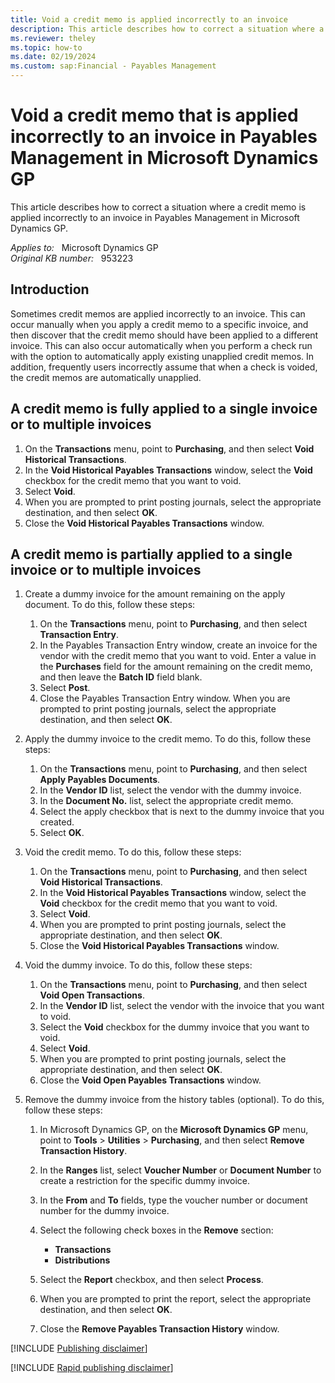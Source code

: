 ```yaml
---
title: Void a credit memo is applied incorrectly to an invoice
description: This article describes how to correct a situation where a credit memo is applied incorrectly to an invoice in Payables Management in Microsoft Dynamics GP.
ms.reviewer: theley
ms.topic: how-to
ms.date: 02/19/2024
ms.custom: sap:Financial - Payables Management
---
```

# Void a credit memo that is applied incorrectly to an invoice in Payables Management in Microsoft Dynamics GP

This article describes how to correct a situation where a credit memo is applied incorrectly to an invoice in Payables Management in Microsoft Dynamics GP.

_Applies to:_ &nbsp; Microsoft Dynamics GP  
_Original KB number:_ &nbsp; 953223

## Introduction

Sometimes credit memos are applied incorrectly to an invoice. This can occur manually when you apply a credit memo to a specific invoice, and then discover that the credit memo should have been applied to a different invoice. This can also occur automatically when you perform a check run with the option to automatically apply existing unapplied credit memos. In addition, frequently users incorrectly assume that when a check is voided, the credit memos are automatically unapplied.

## A credit memo is fully applied to a single invoice or to multiple invoices

1. On the **Transactions** menu, point to **Purchasing**, and then select **Void Historical Transactions**.
2. In the **Void Historical Payables Transactions** window, select the **Void** checkbox for the credit memo that you want to void.
3. Select **Void**.
4. When you are prompted to print posting journals, select the appropriate destination, and then select **OK**.
5. Close the **Void Historical Payables Transactions** window.

## A credit memo is partially applied to a single invoice or to multiple invoices

1. Create a dummy invoice for the amount remaining on the apply document. To do this, follow these steps:

    1. On the **Transactions** menu, point to **Purchasing**, and then select **Transaction Entry**.
    2. In the Payables Transaction Entry window, create an invoice for the vendor with the credit memo that you want to void. Enter a value in the **Purchases** field for the amount remaining on the credit memo, and then leave the **Batch ID** field blank.
    3. Select **Post**.
    4. Close the Payables Transaction Entry window. When you are prompted to print posting journals, select the appropriate destination, and then select **OK**.

2. Apply the dummy invoice to the credit memo. To do this, follow these steps:

    1. On the **Transactions** menu, point to **Purchasing**, and then select **Apply Payables Documents**.
    2. In the **Vendor ID** list, select the vendor with the dummy invoice.
    3. In the **Document No.** list, select the appropriate credit memo.
    4. Select the apply checkbox that is next to the dummy invoice that you created.
    5. Select **OK**.

3. Void the credit memo. To do this, follow these steps:

    1. On the **Transactions** menu, point to **Purchasing**, and then select **Void Historical Transactions**.
    2. In the **Void Historical Payables Transactions** window, select the **Void** checkbox for the credit memo that you want to void.
    3. Select **Void**.
    4. When you are prompted to print posting journals, select the appropriate destination, and then select **OK**.
    5. Close the **Void Historical Payables Transactions** window.

4. Void the dummy invoice. To do this, follow these steps:

    1. On the **Transactions** menu, point to **Purchasing**, and then select **Void Open Transactions**.
    2. In the **Vendor ID** list, select the vendor with the invoice that you want to void.
    3. Select the **Void** checkbox for the dummy invoice that you want to void.
    4. Select **Void**.
    5. When you are prompted to print posting journals, select the appropriate destination, and then select **OK**.
    6. Close the **Void Open Payables Transactions** window.

5. Remove the dummy invoice from the history tables (optional). To do this, follow these steps:

   1. In Microsoft Dynamics GP, on the **Microsoft Dynamics GP** menu, point to **Tools** > **Utilities** > **Purchasing**, and then select **Remove Transaction History**.

   2. In the **Ranges** list, select **Voucher Number** or **Document Number** to create a restriction for the specific dummy invoice.

   3. In the **From** and **To** fields, type the voucher number or document number for the dummy invoice.

   4. Select the following check boxes in the **Remove** section:

      - **Transactions**  
      - **Distributions**  

   5. Select the **Report** checkbox, and then select **Process**.

   6. When you are prompted to print the report, select the appropriate destination, and then select **OK**.

   7. Close the **Remove Payables Transaction History** window.

[!INCLUDE [Publishing disclaimer](../../includes/publishing-disclaimer.md)]

[!INCLUDE [Rapid publishing disclaimer](../../includes/rapid-publishing-disclaimer.md)]
